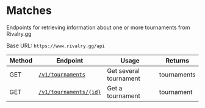 # Matches
Endpoints for retrieving information about one or more tournaments from Rivalry.gg

Base URL: `https://www.rivalry.gg/api`

Method | Endpoint | Usage | Returns
--- | --- | --- | ---
GET | [`/v1/tournaments`](Index.md) | Get several tournament | tournaments
GET | [`/v1/tournaments/{id}`](Show.md) | Get a tournament | tournament
